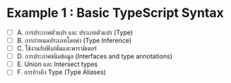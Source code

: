 # Example 1 : Basic TypeScript Syntax

- [ ] A. การประกาศตัวแปร และ ประเภทตัวแปร (Type)
- [ ] B. การกำหนดประเภทโดยค่า (Type Inference)
- [ ] C. ใช้งานกับฟังก์ชันและพารามิเตอร์
- [ ] D. การประกาศชนิดข้อมูล (Interfaces and type annotations)
- [ ] E. Union และ Intersect types
- [ ] F. การอ้างอิง Type (Type Aliases)
